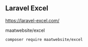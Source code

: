## Laravel Excel
https://laravel-excel.com/


maatwebsite/excel

```
composer require maatwebsite/excel
```


